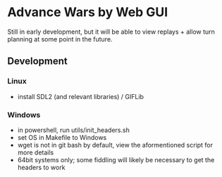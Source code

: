 # Advance Wars by Web GUI
Still in early development, but it will be able to view replays + allow turn planning at some point in the future.

## Development
### Linux
- install SDL2 (and relevant libraries) / GIFLib

### Windows
- in powershell, run utils/init_headers.sh
- set OS in Makefile to Windows
- wget is not in git bash by default, view the aformentioned script for more details
- 64bit systems only; some fiddling will likely be necessary to get the headers to work
